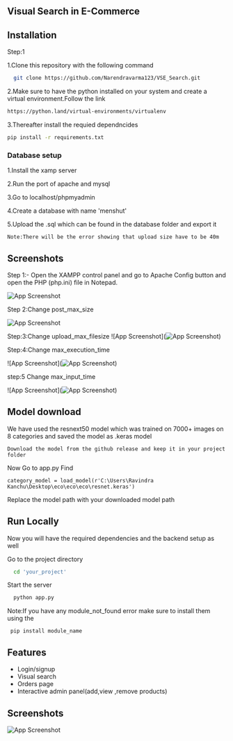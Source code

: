 

## Visual Search in E-Commerce




## Installation


Step:1

1.Clone this repository with the following command
```bash
  git clone https://github.com/Narendravarma123/VSE_Search.git
```

2.Make sure to have the python installed on your system and create a virtual environment.Follow the link 
```bash
https://python.land/virtual-environments/virtualenv
```
3.Thereafter install the requied dependncides
```bash
pip install -r requirements.txt
```
### Database setup


1.Install the xamp server

2.Run the port of apache and mysql

3.Go to localhost/phpmyadmin

4.Create a database with name 'menshut'

5.Upload the .sql which can be found in the database folder and export it 

```
Note:There will be the error showing that upload size have to be 40m 
```
## Screenshots

Step 1:- Open the XAMPP control panel and go to Apache Config button and open the PHP (php.ini) file in Notepad.

![App Screenshot](https://sp-ao.shortpixel.ai/client/to_webp,q_glossy,ret_img,w_714/https://www.myprograming.com/wp-content/uploads/2021/08/xampp-control-panel-1.jpg)

Step 2:Change post_max_size


![App Screenshot](https://sp-ao.shortpixel.ai/client/to_webp,q_glossy,ret_img,w_1024/https://www.myprograming.com/wp-content/uploads/2021/08/xampp-control-panel-2-1024x576.jpg)

Step:3:Change upload_max_filesize
![App Screenshot](![App Screenshot](https://sp-ao.shortpixel.ai/client/to_webp,q_glossy,ret_img,w_1024/https://www.myprograming.com/wp-content/uploads/2021/08/xampp-control-panel-2-1024x576.jpg))


Step:4:Change max_execution_time

![App Screenshot](![App Screenshot](https://sp-ao.shortpixel.ai/client/to_webp,q_glossy,ret_img,w_1024/https://www.myprograming.com/wp-content/uploads/2021/08/xampp-control-panel-4-1024x576.jpg))


step:5 Change max_input_time

![App Screenshot](![App Screenshot](https://sp-ao.shortpixel.ai/client/to_webp,q_glossy,ret_img,w_1024/https://www.myprograming.com/wp-content/uploads/2021/08/xampp-control-panel-5-1024x576.jpg))













## Model download
We have used the resnext50 model which was trained on 7000+ images on 8 categories and saved the model as .keras model 
```
Download the model from the github release and keep it in your project folder
```

Now Go to app.py
Find 
```
category_model = load_model(r'C:\Users\Ravindra Kanchu\Desktop\eco\eco\eco\resnet.keras')
``` 
Replace the model path with your downloaded model path




## Run Locally

Now you will have the required dependencies and the backend setup as well 

Go to the project directory

```bash
  cd 'your_project'
```


Start the server

```bash
  python app.py
```

Note:If you have any module_not_found error make sure to install them using the 
```
 pip install module_name
```




## Features

- Login/signup
- Visual search
- Orders page
- Interactive admin panel(add,view ,remove products)


## Screenshots

![App Screenshot](https://drive.google.com/file/d/1tG_m6_9UrF4OZTWnKCWcmv-zARJSZAZU/view?usp=drive_link)






